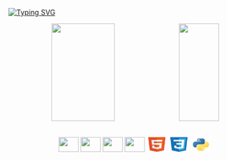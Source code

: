 

[![Typing SVG](https://readme-typing-svg.herokuapp.com/?color=9932CC&size=35&center=true&vCenter=true&width=1000&lines=Oii!+Sou+a+MARIA+EDUARDA;Be+Welcome!+:%29)](https://git.io/typing-svg)

<div align="center">  
  <img width="50%" height="195px" src="https://github-readme-stats.vercel.app/api?username=mariadudef&show_icons=true&count_private=true&hide_border=true&title_color=9932CC&icon_color=9400D3&text_color=c9d1d9&bg_color=1C1C1C" /> 
  <img width="40%" height="195px" src="https://github-readme-stats.vercel.app/api/top-langs/?username=mariadudef&layout=compact&hide_border=true&title_color=9932CC&text_color=c9d1d9&bg_color=1C1C1C" />
</div>

##

<div align="center">
 <img  align="center" height="30" width="40" src="https://cdn.jsdelivr.net/gh/devicons/devicon/icons/java/java-original.svg" />    
  <img align="center" height="30" width="40" src="https://cdn.jsdelivr.net/gh/devicons/devicon/icons/csharp/csharp-original.svg">
  <img align="center" height="30" width="40" src="https://cdn.jsdelivr.net/gh/devicons/devicon/icons/dotnetcore/dotnetcore-original.svg" />
  <img align="center" height="30" width="40" src="https://cdn.jsdelivr.net/gh/devicons/devicon/icons/bootstrap/bootstrap-original.svg" />        
  <img align="center" alt="Rafa-HTML" height="30" width="40" src="https://raw.githubusercontent.com/devicons/devicon/master/icons/html5/html5-original.svg">
  <img align="center" alt="Rafa-CSS" height="30" width="40" src="https://raw.githubusercontent.com/devicons/devicon/master/icons/css3/css3-original.svg">
  <img align="center" alt="Rafa-Python" height="30" width="40" src="https://raw.githubusercontent.com/devicons/devicon/master/icons/python/python-original.svg">
 
          
</div>
  
